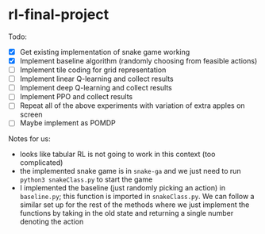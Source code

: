 # rl-final-project

Todo:

- [x] Get existing implementation of snake game working
- [x] Implement baseline algorithm (randomly choosing from feasible actions)
- [ ] Implement tile coding for grid representation
- [ ] Implement linear Q-learning and collect results
- [ ] Implement deep Q-learning and collect results
- [ ] Implement PPO and collect results
- [ ] Repeat all of the above experiments with variation of extra apples on screen
- [ ] Maybe implement as POMDP

Notes for us:
- looks like tabular RL is not going to work in this context (too complicated)
- the implemented snake game is in `snake-ga` and we just need to run `python3 snakeClass.py` to start the game
- I implemented the baseline (just randomly picking an action) in `baseline.py`; this function is imported in `snakeClass.py`. We can follow a similar set up for the rest of the methods where we just implement the functions by taking in the old state and returning a single number denoting the action
